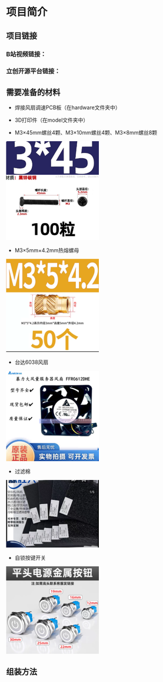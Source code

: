 # 项目简介

## 项目链接
### B站视频链接：
### 立创开源平台链接：

## 需要准备的材料

- 焊接风扇调速PCB板（在hardware文件夹中）

- 3D打印件（在model文件夹中）

- M3×45mm螺丝4颗、M3×10mm螺丝4颗、M3×8mm螺丝8颗

<img src=picture/luosi.png width=50% />

- M3×5mm×4.2mm热熔螺母

<img src=picture/rerongluomu.png width=50% />

- 台达6038风扇
  
<img src=picture/fenshan.png width=50% />

- 过滤棉
<img src=picture/guolv.png width=50% />

- 自锁按键开关

<img src=picture/kaiguan.png width=50% />


## 组装方法


